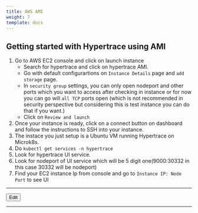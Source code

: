 ```yaml
---
title: AWS AMI
weight: 7
template: docs
---
```

## Getting started with Hypertrace using AMI

1. Go to AWS EC2 console and click on launch instance
    - Search for hypertrace and click on hypertrace AMI.
    - Go with default configurartions on `Instance Details` page and `add storage` page.
    - In `security group` settings, you can only open nodeport and other ports which you want to access after checking in instance or for now you can go will `all TCP` ports open (which is not recommended in security perspective but considering this is test instance you can do that if you want.)
    - Click on `Review and launch` 
2. Once your instance is ready, click on a connect button on dashboard and follow the instructions to SSH into your instance.
6. The instace you just setup is a Ubuntu VM running Hypertrace on Microk8s.
7. Do `kubectl get services -n hypertrace`
8. Look for hypertrace UI service. 
9. Look for nodeport of UI service which will be 5 digit one(9000:30332 in this case 30332 will be nodeport)
10. Find your EC2 instance Ip from console and go to `Instance IP: Node Port` to see UI

***

<a href="https://github.com/hypertrace/hypertrace-docs-website/tree/master/src/pages/deployments/ami.md">
<button type="button">Edit</button></a>

***